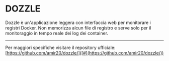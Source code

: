 # DOZZLE

Dozzle è un'applicazione leggera con interfaccia web per monitorare i registri Docker. Non memorizza alcun file di registro e serve solo per il monitoraggio in tempo reale dei log dei container.


---
Per maggiori specifiche visitare il repository ufficiale:
[https://github.com/amir20/dozzle/]([#](https://github.com/amir20/dozzle/))